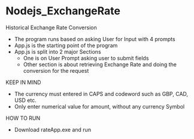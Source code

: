 # Nodejs_ExchangeRate
Historical Exchange Rate Conversion
- The program runs based on asking User for Input with 4 prompts
- App.js is the starting point of the program
- App.js is split into 2 major Sections
  - One is on User Prompt asking user to submit fields
  - Other section is about retrieving Exchange Rate and doing the conversion for the request
  
KEEP IN MIND
- The currency must entered in CAPS and codeword such as GBP, CAD, USD etc.
- Only enter numerical value for amount, without any currency Symbol

HOW TO RUN
- Download rateApp.exe and run
